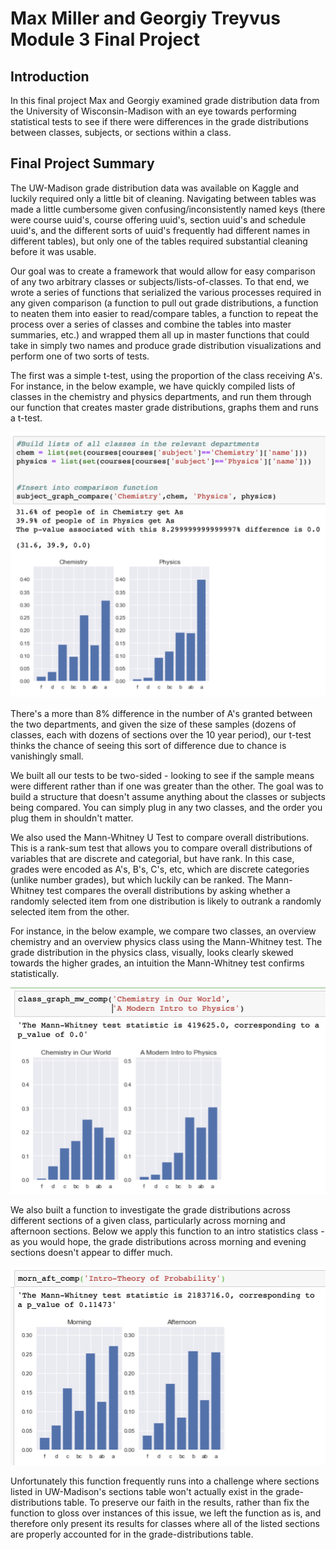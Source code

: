 
# Max Miller and Georgiy Treyvus Module 3 Final Project


## Introduction

In this final project Max and Georgiy examined grade distribution data from the University of Wisconsin-Madison with an eye towards performing statistical tests to see if there were differences in the grade distributions between classes, subjects, or sections within a class.

## Final Project Summary

The UW-Madison grade distribution data was available on Kaggle and luckily required only a little bit of cleaning. Navigating between tables was made a little cumbersome given confusing/inconsistently named keys (there were course uuid's, course offering uuid's, section uuid's and schedule uuid's, and the different sorts of uuid's frequently had different names in different tables), but only one of the tables required substantial cleaning before it was usable.

Our goal was to create a framework that would allow for easy comparison of any two arbitrary classes or subjects/lists-of-classes. To that end, we wrote a series of functions that serialized the various processes required in any given comparison (a function to pull out grade distributions, a function to neaten them into easier to read/compare tables, a function to repeat the process over a series of classes and combine the tables into master summaries, etc.) and wrapped them all up in master functions that could take in simply two names and produce grade distribution visualizations and perform one of two sorts of tests.

The first was a simple t-test, using the proportion of the class receiving A's. For instance, in the below example, we have quickly compiled lists of classes in the chemistry and physics departments, and run them through our function that creates master grade distributions, graphs them and runs a t-test.

![Chemistry appears to grade harder than physics](https://raw.githubusercontent.com/max-miller/Project-3/master/chem%20phys%20compare.png)

There's a more than 8% difference in the number of A's granted between the two departments, and given the size of these samples (dozens of classes, each with dozens of sections over the 10 year period), our t-test thinks the chance of seeing this sort of difference due to chance is vanishingly small.

We built all our tests to be two-sided - looking to see if the sample means were different rather than if one was greater than the other. The goal was to build a structure that doesn't assume anything about the classes or subjects being compared. You can simply plug in any two classes, and the order you plug them in shouldn't matter.

We also used the Mann-Whitney U Test to compare overall distributions. This is a rank-sum test that allows you to compare overall distributions of variables that are discrete and categorial, but have rank. In this case, grades were encoded as A's, B's, C's, etc, which are discrete categories (unlike number grades), but which luckily can be ranked. The Mann-Whitney test compares the overall distributions by asking whether a randomly selected item from one distribution is likely to outrank a randomly selected item from the other.

For instance, in the below example, we compare two classes, an overview chemistry and an overview physics class using the Mann-Whitney test. The grade distribution in the physics class, visually, looks clearly skewed towards the higher grades, an intuition the Mann-Whitney test confirms statistically.

![In this class to comparison, physics still looks like an easier grader](https://github.com/max-miller/Project-3/blob/master/chem%20phys%20class.png?raw=true)

We also built a function to investigate the grade distributions across different sections of a given class, particularly across morning and afternoon sections. Below we apply this function to an intro statistics class - as you would hope, the grade distributions across morning and evening sections doesn't appear to differ much.

![alt text](https://github.com/max-miller/Project-3/blob/master/stats%20mw.png?raw=true)

Unfortunately this function frequently runs into a challenge where sections listed in UW-Madison's sections table won't actually exist in the grade-distributions table. To preserve our faith in the results, rather than fix the function to gloss over instances of this issue, we left the function as is, and therefore only present its results for classes where all of the listed sections are properly accounted for in the grade-distributions table.

